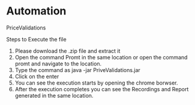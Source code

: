 # Automation
PriceValidations

Steps to Execute the file

1. Please download the .zip file and extract it
2. Open the command Promt in the same location or open the command promt and navigate to the location.
3. Type the command as java -jar PriveValidations.jar   
4. Click on the enter
5. You can see the execution starts by opening the chrome borwser.
6.  After the execution completes you can see the Recordings and Report generated in the same location.
